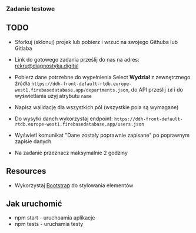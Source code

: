 ### Zadanie testowe

## TODO

- Sforkuj (sklonuj) projek lub pobierz i wrzuć na swojego Githuba lub Gitlaba

- Link do gotowego zadania prześlij do nas na adres: rekru@diagnostyka.digital

- Pobierz dane potrzebne do wypełnienia Select **Wydział** z zewnętrznego źródła
  `https://ddh-front-default-rtdb.europe-west1.firebasedatabase.app/departments.json`,
  do API prześlij `id` i do wyświetlania użyj atrybutu `name`

- Napisz walidację dla wszystkich pól (wszystkie pola są wymagane)

- Do wysyłki danch wykorzystaj endpoint: `https://ddh-front-default-rtdb.europe-west1.firebasedatabase.app/users.json`

- Wyświetl komunikat "Dane zostały poprawnie zapisane" po poprawnym zapisie danych

- Na zadanie przeznacz maksymalnie 2 godziny

## Resources

- Wykorzystaj [Bootstrap](https://getbootstrap.com/docs/) do stylowania elementów


## Jak uruchomić

- npm start - uruchoamia aplikacje
- npm tests - uruchamia testy
